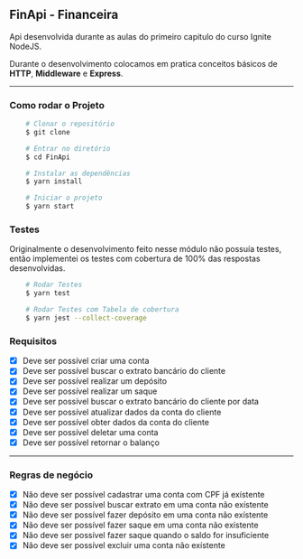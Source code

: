 ## FinApi - Financeira

Api desenvolvida durante as aulas do primeiro capitulo do curso Ignite NodeJS.

Durante o desenvolvimento colocamos em pratica conceitos básicos de **HTTP**, **Middleware** e **Express**.

---

### Como rodar o Projeto
```bash
    # Clonar o repositório
    $ git clone

    # Entrar no diretório
    $ cd FinApi

    # Instalar as dependências
    $ yarn install

    # Iniciar o projeto
    $ yarn start
```

### Testes
Originalmente o desenvolvimento feito nesse módulo não possuía testes, então implementei os testes com cobertura de 100% das respostas desenvolvidas.

```bash
    # Rodar Testes
    $ yarn test

    # Rodar Testes com Tabela de cobertura
    $ yarn jest --collect-coverage
```

### Requisitos

- [x] Deve ser possível criar uma conta
- [x] Deve ser possível buscar o extrato bancário do cliente
- [x] Deve ser possível realizar um depósito
- [x] Deve ser possível realizar um saque
- [x] Deve ser possível buscar o extrato bancário do cliente por data
- [x] Deve ser possível atualizar dados da conta do cliente
- [x] Deve ser possível obter dados da conta do cliente
- [x] Deve ser possível deletar uma conta
- [x] Deve ser possível retornar o balanço

---

### Regras de negócio

- [x] Não deve ser possível cadastrar uma conta com CPF já exístente
- [x] Não deve ser possível buscar extrato em uma conta não exístente
- [x] Não deve ser possível fazer depósito em uma conta não exístente
- [x] Não deve ser possível fazer saque em uma conta não exístente
- [x] Não deve ser possível fazer saque quando o saldo for insuficiente
- [x] Não deve ser possível excluir uma conta não exístente